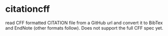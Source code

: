 # citationcff
read CFF formatted CITATION file from a GitHub url and convert it to BibTex and EndNote (other formats follow). Does not support the full CFF spec yet.
